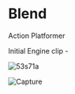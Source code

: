 # Blend
Action Platformer

Initial Engine clip -

![53s71a](https://user-images.githubusercontent.com/26827270/113043169-ad747580-91b9-11eb-9036-3ee97caaa668.gif)

![Capture](https://user-images.githubusercontent.com/26827270/113043411-047a4a80-91ba-11eb-8cfb-688945a37e7c.PNG)





